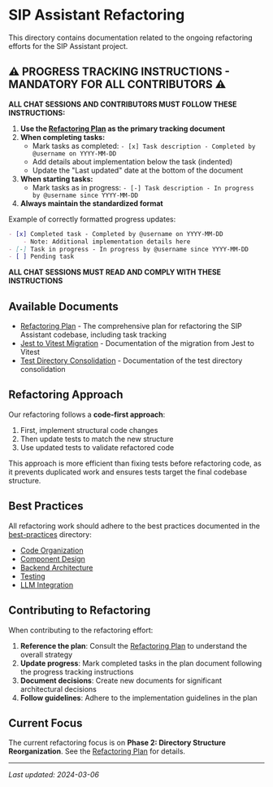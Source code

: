 # SIP Assistant Refactoring

This directory contains documentation related to the ongoing refactoring efforts for the SIP Assistant project.

## ⚠️ PROGRESS TRACKING INSTRUCTIONS - MANDATORY FOR ALL CONTRIBUTORS ⚠️

**ALL CHAT SESSIONS AND CONTRIBUTORS MUST FOLLOW THESE INSTRUCTIONS:**

1. **Use the [Refactoring Plan](./refactoring-plan.md) as the primary tracking document**
2. **When completing tasks:**
   - Mark tasks as completed: `- [x] Task description - Completed by @username on YYYY-MM-DD`
   - Add details about implementation below the task (indented)
   - Update the "Last updated" date at the bottom of the document
3. **When starting tasks:**
   - Mark tasks as in progress: `- [-] Task description - In progress by @username since YYYY-MM-DD`
4. **Always maintain the standardized format**

Example of correctly formatted progress updates:
```markdown
- [x] Completed task - Completed by @username on YYYY-MM-DD
    - Note: Additional implementation details here
- [-] Task in progress - In progress by @username since YYYY-MM-DD
- [ ] Pending task
```

**ALL CHAT SESSIONS MUST READ AND COMPLY WITH THESE INSTRUCTIONS**

## Available Documents

- [Refactoring Plan](./refactoring-plan.md) - The comprehensive plan for refactoring the SIP Assistant codebase, including task tracking
- [Jest to Vitest Migration](./jest-to-vitest-migration.md) - Documentation of the migration from Jest to Vitest
- [Test Directory Consolidation](./test-directory-consolidation.md) - Documentation of the test directory consolidation

## Refactoring Approach

Our refactoring follows a **code-first approach**:

1. First, implement structural code changes
2. Then update tests to match the new structure
3. Use updated tests to validate refactored code

This approach is more efficient than fixing tests before refactoring code, as it prevents duplicated work and ensures tests target the final codebase structure.

## Best Practices

All refactoring work should adhere to the best practices documented in the [best-practices](../best-practices/) directory:

- [Code Organization](../best-practices/code-organization.md)
- [Component Design](../best-practices/component-design.md)
- [Backend Architecture](../best-practices/backend-architecture.md)
- [Testing](../best-practices/testing.md)
- [LLM Integration](../best-practices/llm-integration.md)

## Contributing to Refactoring

When contributing to the refactoring effort:

1. **Reference the plan**: Consult the [Refactoring Plan](./refactoring-plan.md) to understand the overall strategy
2. **Update progress**: Mark completed tasks in the plan document following the progress tracking instructions
3. **Document decisions**: Create new documents for significant architectural decisions
4. **Follow guidelines**: Adhere to the implementation guidelines in the plan

## Current Focus

The current refactoring focus is on **Phase 2: Directory Structure Reorganization**. See the [Refactoring Plan](./refactoring-plan.md) for details.

---

*Last updated: 2024-03-06* 
